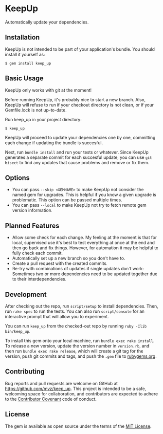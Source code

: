 # KeepUp

Automatically update your dependencies.

## Installation

KeepUp is not intended to be part of your application's bundle. You should
install it yourself as:

    $ gem install keep_up

## Basic Usage

KeepUp only works with git at the moment!

Before running KeepUp, it's probably nice to start a new branch. Also, KeepUp
will refuse to run if your checkout directory is not clean, or if your
Gemfile.lock is not up-to-date.

Run keep_up in your project directory:

    $ keep_up

KeepUp will proceed to update your dependencies one by one, committing each
change if updating the bundle is succesful.

Next, run `bundle install` and run your tests or whatever. Since KeepUp
generates a separate commit for each succesful update, you can use `git bisect`
to find any updates that cause problems and remove or fix them.

## Options

* You can pass `--skip <GEMNAME>` to make KeepUp not consider the named gem for
  upgrades. This is helpful if you know a given upgrade is problematic. This
  option can be passed multiple times.
* You can pass `--local` to make KeepUp not try to fetch remote gem version
  information.

## Planned Features

* Allow some check for each change. My feeling at the moment is that for local,
  supervised use it's best to test everything at once at the end and then go
  back and fix things. However, for automation it may be helpful to fully check
  each commit.
* Automatically set up a new branch so you don't have to.
* Create a pull request with the created commits.
* Re-try with combinations of updates if single updates don't work: Sometimes
  two or more dependencies need to be updated together due to their
  interdependencies.

## Development

After checking out the repo, run `script/setup` to install dependencies. Then, run
`rake spec` to run the tests. You can also run `script/console` for an interactive
prompt that will allow you to experiment.

You can run `keep_up` from the checked-out repo by running `ruby -Ilib bin/keep_up`.

To install this gem onto your local machine, run `bundle exec rake install`. To
release a new version, update the version number in `version.rb`, and then run
`bundle exec rake release`, which will create a git tag for the version, push
git commits and tags, and push the `.gem` file to
[rubygems.org](https://rubygems.org).

## Contributing

Bug reports and pull requests are welcome on GitHub at
https://github.com/mvz/keep_up. This project is intended to be a safe,
welcoming space for collaboration, and contributors are expected to adhere to
the [Contributor Covenant](http://contributor-covenant.org) code of conduct.

## License

The gem is available as open source under the terms of the
[MIT License](http://opensource.org/licenses/MIT).
